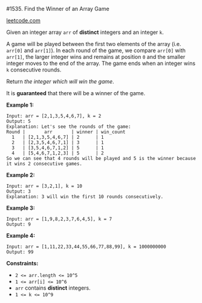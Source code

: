#1535. Find the Winner of an Array Game

[leetcode.com](https://leetcode.com/problems/find-the-winner-of-an-array-game/)

Given an integer array `arr` of **distinct** integers and an integer `k`.

A game will be played between the first two elements of the array (i.e. `arr[0]` and `arr[1]`). In each round of the game, we compare `arr[0]` with `arr[1]`, the larger integer wins and remains at position `0` and the smaller integer moves to the end of the array. The game ends when an integer wins `k` consecutive rounds.

Return _the integer which will win the game_.

It is **guaranteed** that there will be a winner of the game.

**Example 1:**

```
Input: arr = [2,1,3,5,4,6,7], k = 2
Output: 5
Explanation: Let's see the rounds of the game:
Round |       arr       | winner | win_count
  1   | [2,1,3,5,4,6,7] | 2      | 1
  2   | [2,3,5,4,6,7,1] | 3      | 1
  3   | [3,5,4,6,7,1,2] | 5      | 1
  4   | [5,4,6,7,1,2,3] | 5      | 2
So we can see that 4 rounds will be played and 5 is the winner because it wins 2 consecutive games.
```

**Example 2:**

```
Input: arr = [3,2,1], k = 10
Output: 3
Explanation: 3 will win the first 10 rounds consecutively.
```

**Example 3:**

```
Input: arr = [1,9,8,2,3,7,6,4,5], k = 7
Output: 9
```

**Example 4:**

```
Input: arr = [1,11,22,33,44,55,66,77,88,99], k = 1000000000
Output: 99
```

**Constraints:**

*   `2 <= arr.length <= 10^5`
*   `1 <= arr[i] <= 10^6`
*   `arr` contains **distinct** integers.
*   `1 <= k <= 10^9`
